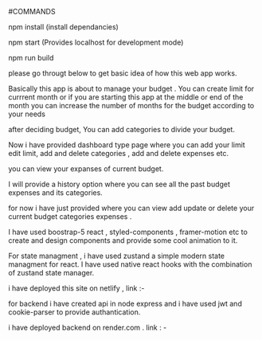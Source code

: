 #COMMANDS

npm install (install dependancies)

npm start  (Provides localhost for development mode)

npm run build


please go througt below to get basic idea of how this web app works.

Basically this app is about to manage your budget .
You can create limit for currrent month or if you are starting this app at the middle or end of the month 
you can increase the number of months for the budget according to your needs

after deciding budget, You can add categories to divide your budget.

Now i have provided dashboard type page where you can add your limit edit limit, add and delete categories , add and delete expenses
etc.

you can view your expanses of current budget.

I will provide a history option where you can see all the past budget expenses and its categories.

for now i have just provided where you can view add update or delete your current budget categories expenses .

I have used boostrap-5 react , styled-components , framer-motion etc to create and design components and provide some
cool animation to it.

For state managment , i have used zustand a simple modern state managment for react. I have used native react hooks with the combination of 
zustand state manager.

i have deployed this site on netlify , link :- 

for backend i have created api in node express and i have used jwt and cookie-parser to provide authantication.

i have deployed backend on render.com . link : - 


